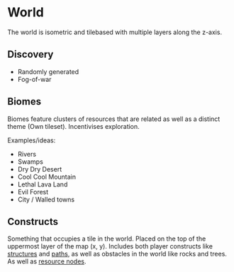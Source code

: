 # World

The world is isometric and tilebased with multiple layers along the z-axis.

## Discovery

* Randomly generated
* Fog-of-war

## Biomes

Biomes feature clusters of resources that are related as well as a distinct theme (Own tileset).
Incentivises exploration.

Examples/ideas:
* Rivers
* Swamps
* Dry Dry Desert
* Cool Cool Mountain
* Lethal Lava Land
* Evil Forest
* City / Walled towns

## Constructs

Something that occupies a tile in the world. Placed on the top of the uppermost layer of the map (x, y). Includes both player constructs like [structures](/structure.md) and [paths](/logistics.md), as well as obstacles in the world like rocks and trees. As well as [resource nodes](/resource_node.md).
